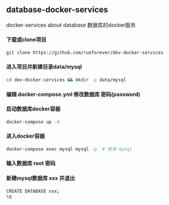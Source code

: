 ## database-docker-services
docker-services about database
数据库的docker服务

#### 下载或clone项目
```bash
git clone https://github.com/runforever/dev-docker-services
```
#### 进入项目并新建目录data/mysql

```bash
cd dev-docker-services && mkdir -p data/mysql
```
#### 编辑 docker-compose.yml 修改数据库 密码(password)

#### 启动数据库docker容器
```bash
docker-compose up -d
```
#### 进入docker容器
```bash
docker-compose exec mysql mysql -p  # 登录 mysql
```
#### 输入数据库 root 密码

#### 新建mysql数据库 xxx 并退出
```bash
CREATE DATABASE xxx;
\q
```